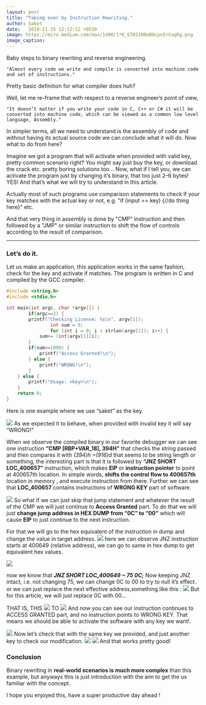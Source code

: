 ```yaml
---
layout: post
title: "Taking over by Instruction Rewriting."
author: Saket
date:   2019-11-25 12:12:12 +0530
image: https://miro.medium.com/max/1400/1*K_G78S10NaB8cpo5rCagRg.png
image_caption: 
---
```



<div class="message">
  Baby steps to binary rewriting and reverse engineering.
</div>


`"Almost every code we write and compile is converted into machine code and set of instructions."`

Pretty basic definition for what compiler does huh?

Well, let me re-frame that with respect to a reverse engineer’s point of view,
<!--more-->
`"It doesn’t matter if you write your code in C, C++ or C# it will be converted into machine code, which can be viewed as a common low level language, Assembly."`

In simpler terms, all we need to understand is the assembly of code and without having its actual source code we can conclude what it will do. Now what to do from here?

Imagine we got a program that will activate when provided with valid key, pretty common scenario right? You might say just buy the key, or download the crack etc. pretty boring solutions too… Now, what if I tell you, we can activate the program just by changing it’s binary, that too just 2–6 bytes! YES! And that’s what we will try to understand in this article.

Actually most of such programs use comparison statements to check if your key matches with the actual key or not, e.g. "if (input == key) {//do thing here}" etc.

And that very thing in assembly is done by "CMP" instruction and then followed by a "JMP" or similar instruction to shift the flow of controls according to the result of comparison.

---

### Let’s do it.

Let us make an application, this application works in the same fashion, check for the key and activate if matches. The program is written in C and compiled by the GCC compiler.

```c
#include <string.h>
#include <stdio.h>

int main(int argc, char *argv[]) {
        if(argc==2) {
		printf("Checking License: %s\n", argv[1]);
                int sum = 0;
                for (int i = 0; i < strlen(argv[1]); i++) {
			sum+= (int)argv[1][i];	
		}
		if(sum==1000) {
			printf("Access Granted!\n");
		} else {
			printf("WRONG!\n");
		}
	} else {
		printf("Usage: <key>\n");
	}
	return 0;
}
```

Here is one example where we use “saket” as the key.

![](https://miro.medium.com/max/1400/1*K_G78S10NaB8cpo5rCagRg.png)
As we expected it to behave, when provided with invalid key it will say “WRONG!”

When we observe the compiled binary in our favorite debugger we can see one instruction **“CMP [RBP+VAR_18], 394H”** that checks the string passed and then compares it with *(394)h =(916)d* that seems to be string length or something, the interesting part is that it is followed by **“JNZ SHORT LOC_400657”** instruction, which makes **EIP** or **instruction pointer** to point at 400657th location. In simple words, **shifts the control flow to 400657th** location in memory , and execute instruction from there. Further we can see that **LOC_400657** contains instructions of **WRONG KEY** part of software.

![](https://miro.medium.com/max/1400/1*QiRX5E9kSXkvrN7YyTFedg.png)
So what if we can just skip that jump statement and whatever the result of the CMP we will just continue to **Access Granted** part. To do that we will just **change jump address in HEX DUMP from “0C” to “00”** which will cause **EIP** to just continue to the next instruction.

For that we will go to the hex equivalent of the instruction in dump and change the value in target address.
![](https://miro.medium.com/max/1400/1*Ndw-9qh6-jx-Pw79bJhUiQ.png)
here we can observe JNZ instruction starts at 400649 (relative address), we can go to same in hex dump to get equivalent hex values.

![](https://miro.medium.com/max/1378/1*uxriK_ycJjHxt-aYJYJ-3w.png)

now we know that ***JNZ SHORT LOC_400649 ~ 75 0C;*** Now keeping JNZ intact, i.e. not changing 75, we can change 0C to 00 to try to null it’s effect. or we can just replace the next effective address,something like this :
![](https://miro.medium.com/max/1042/1*OLDef_3bUFDIOlGgpSA3rg.png)
But for this article, we will just replace 0C with 00…

THAT IS, THIS
![](https://miro.medium.com/max/121/1*9xX5CM7-5zkwUw-jLW_vsg.png)
TO
![](https://miro.medium.com/max/91/1*dUlh5aSmPdg0vdDGWOzXnw.png)
And now you can see our instruction continues to ACCESS GRANTED part, and no instruction points to WRONG KEY. That means we should be able to activate the software with any key we want!.

![](https://miro.medium.com/max/1400/1*BVYRUDW4dLcBwd2jCT16HQ.png)
Now let’s check that with the same key we provided, and just another key to check our modification.
![](https://miro.medium.com/max/1400/1*-In-V9fwv_pAMbyqhCYTJg.png)
![](https://miro.medium.com/max/1400/1*wZb8fjJzQLS1MKEV0gO2xA.png)
And that works pretty good!

### Conclusion

Binary rewriting in **real-world scenarios is much more complex** than this example, but anyways this is just introduction with the aim to get the us familiar with the concept.

I hope you enjoyed this, have a super productive day ahead !